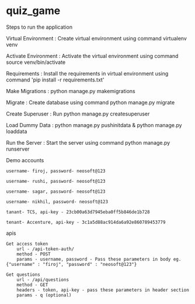 # quiz_game

Steps to run the application

Virtual Environment : Create virtual environment using command virtualenv venv

Activate Environment : Activate the virtual environment using command source venv/bin/activate

Requirements : Install the requirements in virtual environment using command 'pip install -r requirements.txt'

Make Migrations : python manage.py makemigrations

Migrate : Create database using command python manage.py migrate

Create Superuser : Run python manage.py createsuperuser

Load Dummy Data : python manage.py pushinitdata & python manage.py loaddata

Run the Server : Start the server using command python manage.py runserver

Demo accounts

    username- firoj, password- neosoft@123

    username- rushi, password- neosoft@123

    username- sagar, password- neosoft@123

    username- nikhil, password- neosoft@123

    tanant- TCS, api-key - 23cb00a63d7945eba0ff5b846de1b728

    tenant- Accenture, api-key - 3c1a5d88ac914da6a92e860789453779

apis

    Get access token
        url - /api-token-auth/
        method - POST
        params - username, password - Pass these parameters in body eg. {"username" : "firoj", "password" : "neosoft@123"}

    Get questions
        url - /api/questions
        method - GET
        headers - token, api-key - pass these parameters in header section
        params - q (optional)


